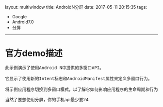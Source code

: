 layout: multiwindow
title: AndroidN分屏
date: 2017-05-11 20:15:35
tags:
- Google
- Android7.0
- 分屏

---

# 官方demo描述

<pre>此示例演示了使用Android N中提供的多窗口API。

它显示了使用新的Intent标志和AndroidManifest属性来定义多窗口行为。

将示例应用程序切换到多窗口模式，以了解它如何影响应用程序的生命周期和行为。
</pre>

<p color="blue">当然了要想使用分屏，你的手机api最少要24</p>

